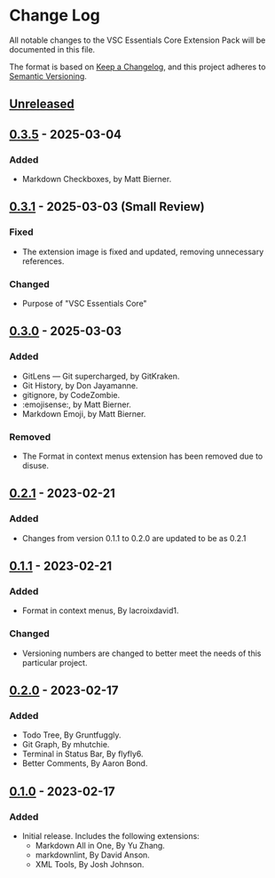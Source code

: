 # Change Log

All notable changes to the VSC Essentials Core Extension Pack will be documented in this file.

The format is based on [Keep a Changelog](https://keepachangelog.com/en/1.0.0/),
and this project adheres to [Semantic Versioning](https://semver.org/spec/v2.0.0.html).

## [Unreleased]

## [0.3.5] - 2025-03-04

### Added

* Markdown Checkboxes, by Matt Bierner.

## [0.3.1] - 2025-03-03 (Small Review)

### Fixed

* The extension image is fixed and updated, removing unnecessary references.

### Changed

* Purpose of "VSC Essentials Core"

## [0.3.0] - 2025-03-03

### Added

* GitLens — Git supercharged, by GitKraken.
* Git History, by Don Jayamanne.
* gitignore, by CodeZombie.
* :emojisense:, by Matt Bierner.
* Markdown Emoji, by Matt Bierner.

### Removed

* The Format in context menus extension has been removed due to disuse.

## [0.2.1] - 2023-02-21

### Added

* Changes from version 0.1.1 to 0.2.0 are updated to be as 0.2.1

## [0.1.1] - 2023-02-21

### Added

* Format in context menus, By lacroixdavid1.

### Changed

* Versioning numbers are changed to better meet the needs of this particular project.

## [0.2.0] - 2023-02-17

### Added

* Todo Tree, By Gruntfuggly.
* Git Graph, By mhutchie.
* Terminal in Status Bar, By flyfly6.
* Better Comments, By Aaron Bond.

## [0.1.0] - 2023-02-17

### Added

* Initial release. Includes the following extensions:
  * Markdown All in One, By Yu Zhang.
  * markdownlint, By David Anson.
  * XML Tools, By Josh Johnson.

[Unreleased]: https://github.com/Gydunhn/VSC-Essentials/tree/develop
[0.3.5]: https://github.com/Gydunhn/VSC-Essentials/releases/tag/0.3.5
[0.3.1]: https://github.com/Gydunhn/VSC-Essentials/releases/tag/0.3.1
[0.3.0]: https://github.com/Gydunhn/VSC-Essentials/releases/tag/0.3.0
[0.2.1]: https://github.com/Gydunhn/VSC-Essentials/releases/tag/0.2.1
[0.2.0]: https://github.com/Gydunhn/VSC-Essentials/releases/tag/0.2.0
[0.1.1]: https://github.com/Gydunhn/VSC-Essentials/releases/tag/0.1.1
[0.1.0]: https://github.com/Gydunhn/VSC-Essentials/releases/tag/0.1.0
